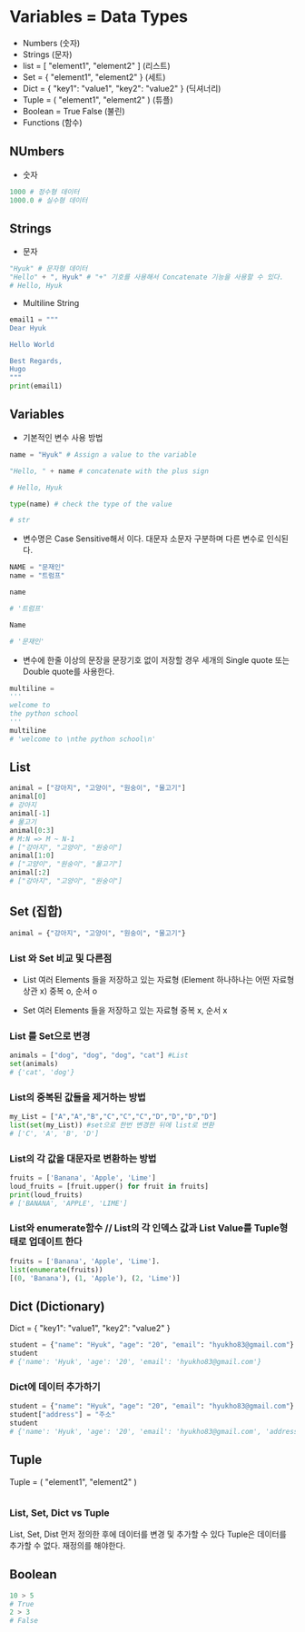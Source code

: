 # Variables = Data Types
* Numbers (숫자)
* Strings (문자)
* list = [ "element1", "element2" ] (리스트)
* Set = { "element1", "element2" } (세트)
* Dict = { "key1": "value1", "key2": "value2" } (딕셔너리)
* Tuple = ( "element1", "element2" ) (튜플)
* Boolean = True False (불린)
* Functions (함수)

## NUmbers
* 숫자
```python
1000 # 정수형 데이터
1000.0 # 실수형 데이터
```

## Strings
* 문자
```python
"Hyuk" # 문자형 데이터
"Hello" + ", Hyuk" # "+" 기호를 사용해서 Concatenate 기능을 사용할 수 있다.
# Hello, Hyuk
```
* Multiline String
```python
email1 = """
Dear Hyuk

Hello World

Best Regards,
Hugo
"""
print(email1)
```

## Variables
* 기본적인 변수 사용 방법
```python
name = "Hyuk" # Assign a value to the variable

"Hello, " + name # concatenate with the plus sign

# Hello, Hyuk

type(name) # check the type of the value

# str
```

* 변수명은 Case Sensitive해서 이다. 대문자 소문자 구분하며 다른 변수로 인식된다.
```python
NAME = "문재인"
name = "트럼프"

name

# '트럼프'

Name

# '문재인'
```

* 변수에 한줄 이상의 문장을 문장기호 없이 저장할 경우 세개의 Single quote 또는 Double quote를 사용한다.
```python
multiline = 
'''
welcome to 
the python school
'''
multiline
# 'welcome to \nthe python school\n'
```


## List
```python
animal = ["강아지", "고양이", "원숭이", "물고기"]
animal[0]
# 강아지
animal[-1]
# 물고기
animal[0:3]
# M:N => M ~ N-1 
# ["강아지", "고양이", "원숭이"]
animal[1:0]
# ["고양이", "원숭이", "물고기"]
animal[:2]
# ["강아지", "고양이", "원숭이"]
```

## Set (집합)
```python
animal = {"강아지", "고양이", "원숭이", "물고기"}
```

### List 와 Set 비교 및 다른점
* List
여러 Elements 들을 저장하고 있는 자료형 (Element 하나하나는 어떤 자료형 상관 x)
중복 o, 순서 o

* Set
여러 Elements 들을 저장하고 있는 자료형
중복 x, 순서 x

### List 를 Set으로 변경
```python
animals = ["dog", "dog", "dog", "cat"] #List
set(animals)
# {'cat', 'dog'}
```

### List의 중복된 값들을 제거하는 방법
```python
my_List = ["A","A","B","C","C","C","D","D","D","D"]
list(set(my_List)) #set으로 한번 변경한 뒤에 list로 변환
# ['C', 'A', 'B', 'D']
```

### List의 각 값을 대문자로 변환하는 방법
```python
fruits = ['Banana', 'Apple', 'Lime']
loud_fruits = [fruit.upper() for fruit in fruits]
print(loud_fruits)
# ['BANANA', 'APPLE', 'LIME']

```

### List와 enumerate함수 // List의 각 인덱스 값과 List Value를 Tuple형태로 업데이트 한다
```python
fruits = ['Banana', 'Apple', 'Lime'].
list(enumerate(fruits))
[(0, 'Banana'), (1, 'Apple'), (2, 'Lime')]
```

## Dict (Dictionary)
Dict = { "key1": "value1", "key2": "value2" }
```python
student = {"name": "Hyuk", "age": "20", "email": "hyukho83@gmail.com"}
student
# {'name': 'Hyuk', 'age': '20', 'email': 'hyukho83@gmail.com'}
```
### Dict에 데이터 추가하기
```python
student = {"name": "Hyuk", "age": "20", "email": "hyukho83@gmail.com"}
student["address"] = "주소"
student
# {'name': 'Hyuk', 'age': '20', 'email': 'hyukho83@gmail.com', 'address': '주소'}
```

## Tuple
Tuple = ( "element1", "element2" )
```python

```

### List, Set, Dict vs Tuple 
List, Set, Dist 먼저 정의한 후에 데이터를 변경 및 추가할 수 있다
Tuple은 데이터를 추가할 수 없다. 재정의를 해야한다.

## Boolean
```python
10 > 5
# True
2 > 3
# False
```

